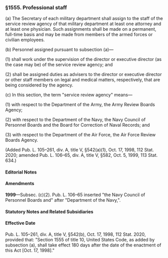 ### §1555. Professional staff ###

(a) The Secretary of each military department shall assign to the staff of the service review agency of that military department at least one attorney and at least one physician. Such assignments shall be made on a permanent, full-time basis and may be made from members of the armed forces or civilian employees.

(b) Personnel assigned pursuant to subsection (a)—

(1) shall work under the supervision of the director or executive director (as the case may be) of the service review agency; and

(2) shall be assigned duties as advisers to the director or executive director or other staff members on legal and medical matters, respectively, that are being considered by the agency.

(c) In this section, the term "service review agency" means—

(1) with respect to the Department of the Army, the Army Review Boards Agency;

(2) with respect to the Department of the Navy, the Navy Council of Personnel Boards and the Board for Correction of Naval Records; and

(3) with respect to the Department of the Air Force, the Air Force Review Boards Agency.

(Added Pub. L. 105–261, div. A, title V, §542(a)(1), Oct. 17, 1998, 112 Stat. 2020; amended Pub. L. 106–65, div. A, title V, §582, Oct. 5, 1999, 113 Stat. 634.)

#### **Editorial Notes** ####

#### Amendments ####

**1999**—Subsec. (c)(2). Pub. L. 106–65 inserted "the Navy Council of Personnel Boards and" after "Department of the Navy,".

#### **Statutory Notes and Related Subsidiaries** ####

#### Effective Date ####

Pub. L. 105–261, div. A, title V, §542(b), Oct. 17, 1998, 112 Stat. 2020, provided that: "Section 1555 of title 10, United States Code, as added by subsection (a), shall take effect 180 days after the date of the enactment of this Act [Oct. 17, 1998]."